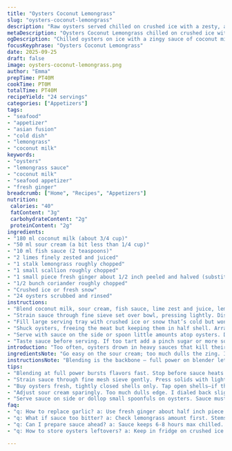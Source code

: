 ```yaml
---
title: "Oysters Coconut Lemongrass"
slug: "oysters-coconut-lemongrass"
description: "Raw oysters served chilled on crushed ice with a zesty, aromatic sauce made from coconut milk, sour cream, fish sauce, lime zest and juice, plus a rough chop of lemongrass, scallion, garlic, and fresh cilantro. The sauce gets smoothed and strained for balance. A refreshing seafood appetizer with Southeast Asian notes. No gluten, nuts, or eggs. A touch of ginger replaces garlic for a twist. The sauce blends richness with acidity and herbal brightness, perfect for slippery, briny oysters chilled to the point of numbness."
metaDescription: "Oysters Coconut Lemongrass chilled on crushed ice with zesty sauce of coconut milk, sour cream, fish sauce, lime, ginger, and herbs for vibrant seafood bites."
ogDescription: "Chilled oysters on ice with a zingy sauce of coconut milk, lime, ginger, lemongrass, and sour cream. Bright freshness meets silky texture every bite."
focusKeyphrase: "Oysters Coconut Lemongrass"
date: 2025-09-25
draft: false
image: oysters-coconut-lemongrass.png
author: "Emma"
prepTime: PT40M
cookTime: PT0M
totalTime: PT40M
recipeYield: "24 servings"
categories: ["Appetizers"]
tags:
- "seafood"
- "appetizer"
- "asian fusion"
- "cold dish"
- "lemongrass"
- "coconut milk"
keywords:
- "oysters"
- "lemongrass sauce"
- "coconut milk"
- "seafood appetizer"
- "fresh ginger"
breadcrumb: ["Home", "Recipes", "Appetizers"]
nutrition: 
 calories: "40"
 fatContent: "3g"
 carbohydrateContent: "2g"
 proteinContent: "2g"
ingredients:
- "180 ml coconut milk (about 3/4 cup)"
- "50 ml sour cream (a bit less than 1/4 cup)"
- "10 ml fish sauce (2 teaspoons)"
- "2 limes finely zested and juiced"
- "1 stalk lemongrass roughly chopped"
- "1 small scallion roughly chopped"
- "1 small piece fresh ginger about 1/2 inch peeled and halved (substitutes garlic)"
- "1/2 bunch coriander roughly chopped"
- "Crushed ice or fresh snow"
- "24 oysters scrubbed and rinsed"
instructions:
- "Blend coconut milk, sour cream, fish sauce, lime zest and juice, lemongrass, scallion, ginger, and coriander on high for about 1 minute until vibrant and fragrant. Should smell sharp and grassy with creamy acidity."
- "Strain sauce through fine sieve set over bowl, pressing lightly. Discard solids or compost them. Texture needs silky finish, no chunks."
- "Fill large serving tray with crushed ice or snow that’s cold but won’t water down oysters."
- "Shuck oysters, freeing the meat but keeping them in half shell. Arrange on ice promptly to keep chill locked in. Be careful not to tear muscle."
- "Serve with sauce on the side or spoon little amounts atop oysters. Drink spills should be caught by ice, not shells."
- "Taste sauce before serving. If too tart add a pinch sugar or more sour cream to round acidity. If flat, extra splash fish sauce amps umami."
introduction: "Too often, oysters drown in heavy sauces that kill their briny snap. Tried that first. Goes wrong fast. Needed brightness, freshness. A sauce that breathes with oysters not smothers. Lemongrass gives a zingy herbal hit, coconut milk lends richness without heaviness. Sour cream tames acidity, keeps smooth. Substituted garlic for ginger one time — cleaner taste, less punch, better balance with lime zest’s bitter oils. Ice crucial—use crushed or snow, keeps oysters utterly chilled, firm. Watch for any oyster shells that don’t close tight before shuck. Dead ones? Toss. Minimal steps but each matters — blend, strain, chill, open shells carefully, and plate on ice so cold skin snaps on touch. Savour the sound and smell—sea air trapped on the tongue fresh as tide."
ingredientsNote: "Go easy on the sour cream; too much dulls the zing. I dialed back sour cream slightly to maintain that light mouthfeel. Coconut milk: full fat or canned will hold texture better, though carton versions are fine if well shaken and thick. Fish sauce varies wildly; taste and adjust slowly to avoid overpowering the freshness of citrus and herbs. Fresh lemongrass is key - dried won’t cut it here. If lemongrass is tough, bruise stalk with the back of a knife to release oils locker room style before chopping. Fresh ginger swaps cleanly for garlic without harsh bite - important if you want more herbaceous than pungent. Coriander—stems add complexity but don’t use too much or sauce turns bitter. Use plenty crushed ice or fresh snow for real chill; sets the stage for oysters to shine. Oysters: look for plump, tightly closed shells, free of cracks. Avoid open shells or those that resist closing when tapped."
instructionsNote: "Blending is the backbone — full power on blender lets all flavors slam together in one burst, but stop at just before heat builds or sauce heats up. Heat kills brightness. A full minute usually enough; listen for smooth buzzing, no chunk thuds. Straining removes fibrous chunkiness that dulls mouthfeel and distracts from silky coldness. Press solids gently - too hard and you get grassy bitterness in sauce. Arrange oysters on ice instantly after shuck to hold freshness. Shells slick? A quick rinse with cold water post-shuck but before plating cleans off grit and residual shell bits. When serving, dollop sauce or let guests do it — keep sauce cold until last minute. Adjust final seasoning standing by. A pinch of sugar can make all the difference if sauce feels too acidic or green, balancing edge without turning sweet. Temperature: oysters and sauce must be very cold. Warmth kills snap. Don’t skip ice bed – it’s the stage they perform on. Shell opening timing can vary; listen for subtle pop when knife slips; avoid tossing oysters around or losing juice."
tips:
- "Blending at full power bursts flavors fast. Stop before sauce heats up or buzz dulls. Listen for smooth hum not chunky thuds. Overblending kills brightness; no heat means zing stays alive. Grinding lemongrass finely is key; bruise tough stalks first with knife back to release oils locked inside. Small ginger piece swaps garlic punch with gentler heat. Fresh lime zest needs fine grating for bitter oils but avoid too much pith; adds herbal zip not bitterness."
- "Strain sauce through fine mesh sieve gently. Press solids with light hand to avoid grassy bitterness sneaking in. Texture is everything—silky cold finish, no fibrous chunks or grainy bits. Scoop sauce immediately into chilled bowl. Keep sauce cold and covered till serving. Room temp kills snap. Coldness traps aroma; bite into oysters with chilled sauce, they slap briny and zingy on tongue. Don’t rush straining—it waits for layering contrast."
- "Buy oysters fresh, tightly closed shells only. Tap open shells—if they don’t close, toss out dead ones. Shell cracks invite taste off and watery bite. Rinse shells quickly with cold water after shucking to remove grit but avoid spilling juice. Use crushed ice or fresh snow for chilling. Ice bed is a stage—keeps oysters locked cold. Avoid melting ice puddles which water down sauces and oysters, dull mouthfeel instantly."
- "Adjust sour cream sparingly. Too much dulls edge. I dialed back slightly after testing. Cream should smooth acidity without clogging lightness. Fish sauce varies huge by brand; add little at a time, taste often. Can swap with tamari for umami without fish if needed. Lime zest and juice balances sauce but watch sour creep. If too tart, pinch sugar rounds quickly, but don’t sweeten up or lose sharp herbal bite."
- "Serve sauce on side or dollop small spoonfuls on oysters. Sauce must stay cold; warm sauce flattens sharpness fast. Guests can add sauce to taste—gives control over boldness. Timing is critical. Shuck oysters right before serving to avoid drying or warming. Listen for quiet pop when knife slips. Handle shells gently to avoid breaking muscle. Cold skin on fingers snaps on touch if oysters fresh. Keep quiet—sudden smells grab attention; sea salt air trapped on tongue signals freshness."
faq:
- "q: How to replace garlic? a: Use fresh ginger about half inch piece peeled and halved. Gives milder, cleaner heat. No harsh bite or lingering burn. Works well with lime oils and lemongrass herbal notes. A few thin slices or chunks blend smoother than crushed garlic here."
- "q: What if sauce too bitter? a: Check lemongrass amount first. Stems too fibrous add bitterness. Bruise and chop fine or reduce quantity. Also avoid zest pith - white part bitter. Strain thoroughly to remove tough fibers. Pinch sugar helps smooth edges but don’t mask acidity. More sour cream softens sharpness but watch texture change."
- "q: Can I prepare sauce ahead? a: Sauce keeps 6-8 hours max chilled. Best freshly blended then strained just before serving. Ingredients degrade and dull fast. Keep covered in fridge, stir gently before use. If sauce thickens, whisk lightly with cold water or squeeze extra lime juice to revive brightness."
- "q: How to store oysters leftovers? a: Keep in fridge on crushed ice if possible, covered with damp cloth. Best eaten within 24 hours or risk flavor loss and texture decline. Avoid airtight containers; oysters need fresh air. Don’t wash before storing to keep natural brine intact. Inspect shells for cracks or open shells before reuse."

---
```

